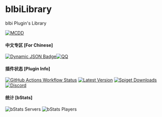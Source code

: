 # blbiLibrary
blbi Plugin's Library



[![MCDD](https://mcdd.cn/available_min.png)](https://mcdd.cn/resources/3) 

#### 中文专区 [For Chinese]

[![Dynamic JSON Badge](https://img.shields.io/badge/dynamic/json?url=https%3A%2F%2Fapi.mcdd.cn%2Fddget%2Fresource%2Finfo%2F2&query=resource.version&prefix=v%20&style=for-the-badge&label=MCDD%E5%B7%B2%E5%8F%91%E5%B8%83&color=hsl(180%2C%2055%25%2C%2049%25))](https://mcdd.cn/resources/2)[![QQ](https://img.shields.io/badge/%E5%8A%A0%E5%85%A5%E7%BE%A4%E8%81%8A-blue?style=for-the-badge&label=QQ&color=white)](https://qm.qq.com/q/TWjF1qyIg2)

#### 插件状态 [Plugin Info]

[![GitHub Actions Workflow Status](https://img.shields.io/github/actions/workflow/status/EggFine/blbiLibrary/gradle.yml?style=for-the-badge)](https://github.com/EggFine/blbiLibrary/actions) [![Latest Version](https://img.shields.io/spiget/version/118213?style=for-the-badge&label=Latest%20Version&color=brightgreen)](https://www.spigotmc.org/resources/118213) [![Spiget Downloads](https://img.shields.io/spiget/downloads/118213?style=for-the-badge)](https://www.spigotmc.org/resources/118213) [![Discord](https://img.shields.io/discord/1256544705991147601?style=for-the-badge&label=Discord&color=pink)](https://discord.gg/KjXXbSgJru)

#### 统计 [bStats]

![bStats Servers](https://img.shields.io/bstats/servers/22707?style=for-the-badge) ![bStats Players](https://img.shields.io/bstats/players/22707?style=for-the-badge)

